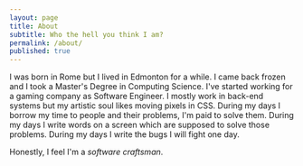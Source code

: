 ```yaml
---
layout: page
title: About
subtitle: Who the hell you think I am?
permalink: /about/
published: true
---
```


I was born in Rome but I lived in Edmonton for a while. I came back frozen and I took a Master's Degree in Computing Science. I've started working for a gaming company as Software Engineer. I mostly work in back-end systems but my artistic soul likes moving pixels in CSS.
During my days I borrow my time to people and their problems, I'm paid to solve them.
During my days I write words on a screen which are supposed to solve those problems.
During my days I write the bugs I will fight one day.    

Honestly, I feel I'm a *software craftsman*.         

